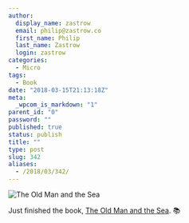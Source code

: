 ```yaml
---
author:
  display_name: zastrow
  email: philip@zastrow.co
  first_name: Philip
  last_name: Zastrow
  login: zastrow
categories:
  - Micro
tags:
  - Book
date: "2018-03-15T21:13:18Z"
meta:
  _wpcom_is_markdown: "1"
parent_id: "0"
password: ""
published: true
status: publish
title: ""
type: post
slug: 342
aliases:
  - /2018/03/342/
---
```

<p><img src="https://i.gr-assets.com/images/S/compressed.photo.goodreads.com/books/1360558591l/6396997.jpg" alt="The Old Man and the Sea" /></p>

<p>Just finished the book, <a href="https://www.goodreads.com/review/show/2232655177?utm_medium=api&amp;utm_source=rss">The Old Man and the Sea</a>. 📚</p>
